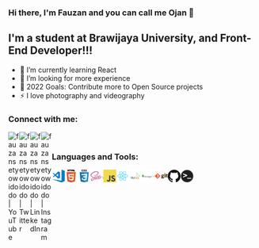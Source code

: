 ### Hi there, I'm Fauzan and you can call me Ojan 👋

## I'm a student at Brawijaya University, and Front-End Developer!!!

- 🌱 I’m currently learning React
- 👯 I’m looking for more experience
- 🥅 2022 Goals: Contribute more to Open Source projects
- ⚡ I love photography and videography

### Connect with me:

[<img align="left" alt="fauzansetyowidodo | YouTube" width="22px" src="https://cdn.jsdelivr.net/npm/simple-icons@v3/icons/youtube.svg" />][youtube]
[<img align="left" alt="fauzansetyowidodo | Twitter" width="22px" src="https://cdn.jsdelivr.net/npm/simple-icons@v3/icons/twitter.svg" />][twitter]
[<img align="left" alt="fauzansetyowidodo | LinkedIn" width="22px" src="https://cdn.jsdelivr.net/npm/simple-icons@v3/icons/linkedin.svg" />][linkedin]
[<img align="left" alt="fauzansetyowidodo | Instagram" width="22px" src="https://cdn.jsdelivr.net/npm/simple-icons@v3/icons/instagram.svg" />][instagram]

<br />

### Languages and Tools:

<img align="left" alt="Visual Studio Code" width="26px" src="https://raw.githubusercontent.com/github/explore/80688e429a7d4ef2fca1e82350fe8e3517d3494d/topics/visual-studio-code/visual-studio-code.png" />
<img align="left" alt="HTML5" width="26px" src="https://raw.githubusercontent.com/github/explore/80688e429a7d4ef2fca1e82350fe8e3517d3494d/topics/html/html.png" />
<img align="left" alt="CSS3" width="26px" src="https://raw.githubusercontent.com/github/explore/80688e429a7d4ef2fca1e82350fe8e3517d3494d/topics/css/css.png" />
<img align="left" alt="Sass" width="26px" src="https://raw.githubusercontent.com/github/explore/80688e429a7d4ef2fca1e82350fe8e3517d3494d/topics/sass/sass.png" />
<img align="left" alt="JavaScript" width="26px" src="https://raw.githubusercontent.com/github/explore/80688e429a7d4ef2fca1e82350fe8e3517d3494d/topics/javascript/javascript.png" />
<img align="left" alt="React" width="26px" src="https://raw.githubusercontent.com/github/explore/80688e429a7d4ef2fca1e82350fe8e3517d3494d/topics/react/react.png" />
<img align="left" alt="MySQL" width="26px" src="https://raw.githubusercontent.com/github/explore/80688e429a7d4ef2fca1e82350fe8e3517d3494d/topics/mysql/mysql.png" />
<img align="left" alt="MongoDB" width="26px" src="https://raw.githubusercontent.com/github/explore/80688e429a7d4ef2fca1e82350fe8e3517d3494d/topics/mongodb/mongodb.png" />
<img align="left" alt="Git" width="26px" src="https://raw.githubusercontent.com/github/explore/80688e429a7d4ef2fca1e82350fe8e3517d3494d/topics/git/git.png" />
<img align="left" alt="GitHub" width="26px" src="https://raw.githubusercontent.com/github/explore/78df643247d429f6cc873026c0622819ad797942/topics/github/github.png" />
<img align="left" alt="Terminal" width="26px" src="https://raw.githubusercontent.com/github/explore/80688e429a7d4ef2fca1e82350fe8e3517d3494d/topics/terminal/terminal.png" />

<br />
<br />

[twitter]: https://twitter.com/fauzanas___
[youtube]: https://www.youtube.com/channel/UCvWgDVJotVvLlF6JGxcUTWA
[instagram]: https://instagram.com/fauzansetyowidodo
[linkedin]: www.linkedin.com/in/fauzan-athallah-setyowidodo-4335961b8
